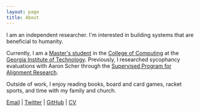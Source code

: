 ```yaml
---
layout: page
title: About
---
```


I am an independent researcher. I'm interested in building systems that are beneficial to humanity.

Currently, I am a [Master's student](https://omscs.gatech.edu/) in the [College of Computing](https://www.cc.gatech.edu/) at the [Georgia Institute of Technology](https://www.gatech.edu/). Previously, I researched sycophancy evaluations with Aaron Scher through the [Supervised Program for Alignment Research](https://sparai.org/).

Outside of work, I enjoy reading books, board and card games, racket sports, and time with my family and church.

[Email](mailto:michael@lomichael.net) \| [Twitter](https://twitter.com/lomichael_net) \| [GitHub](https://github.com/lomichael) \| [CV](https://lomichael.net)

